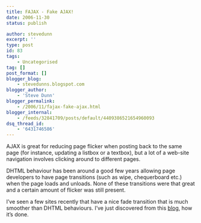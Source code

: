 ```yaml
---
title: FAJAX - Fake AJAX!
date: 2006-11-30
status: publish

author: stevedunn
excerpt: ''
type: post
id: 83
tags:
    - Uncategorised
tag: []
post_format: []
blogger_blog:
    - stevedunns.blogspot.com
blogger_author:
    - 'Steve Dunn'
blogger_permalink:
    - /2006/11/fajax-fake-ajax.html
blogger_internal:
    - /feeds/32841709/posts/default/4409386521654960093
dsq_thread_id:
    - '6431746586'
---
```

AJAX is great for reducing page flicker when posting back to the same page (for instance, updating a listbox or a textbox), but a lot of a web-site navigation involves clicking around to different pages.

DHTML behaviour has been around a good few years allowing page developers to have page transitions (such as wipe, chequerboard etc.) when the page loads and unloads. None of these transitions were that great and a certain amount of flicker was still present.

I’ve seen a few sites recently that have a nice fade transition that is much smoother than DHTML behaviours. I’ve just discovered from this [blog](http://www.nikhilk.net/Fajax.aspx), how it’s done.